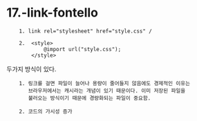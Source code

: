 # 17.-link-fontello

        1. link rel="stylesheet" href="style.css" /

        2.  <style>
                @import url("style.css");
            </style>

두가지 방식이 있다. 

        1. 링크를 걸면 파일이 늘어나 용량이 줄어들지 않음에도 경제적인 이유는
           브라우저에서는 캐시라는 개념이 있기 때문이다. 이미 저장된 파일을
           불러오는 방식이기 때문에 경량화되는 파일이 중요함.

        2. 코드의 가시성 증가
